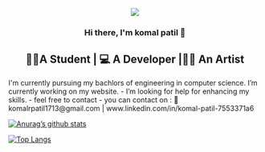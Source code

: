 
<p align="center">
  <img src="https://camo.githubusercontent.com/7093d124da806e3e489e00d7cb43ca01bb589683f6bfa295a832d452afec3af5/68747470733a2f2f6d656469612e67697068792e636f6d2f6d656469612f3236746e333361695469316a6b6c3648362f67697068792e676966">
</p>

<h3 align="center">
Hi there, I'm komal patil 👋
</h3>

<h2 align="center">
 🧑‍🎓A Student | 💻 A Developer |👩‍🎨 An Artist
</h2> 
I'm currently pursuing my bachlors of engineering in computer science.
I’m currently working on my website.
- I’m looking for help for enhancing my skills.
- feel free to contact
- you can contact on : 📧 komalrpatil1713@gmail.com | www.linkedin.com/in/komal-patil-7553371a6 
 

<!--
**komalpatil1713/komalpatil1713** is a ✨ _special_ ✨ repository because its `README.md` (this file) appears on your GitHub profile.

Here are some ideas to get you started:

- I’m currently working on my website
- I’m currently learning java
- I’m looking to collaborate on ...
- I’m looking for help with ...
- Ask me about ...
- How to reach me: ...
- Pronouns: ...
- Fun fact: ...
-->
[![Anurag’s github stats](https://github-readme-stats.vercel.app/api?username=komalpatil1713)](https://github.com/komalpatil1713)

[![Top Langs](https://github-readme-stats.vercel.app/api/top-langs/?username=komalpatil1713&layout=compact)](https://github.com/komalpatil1713)
